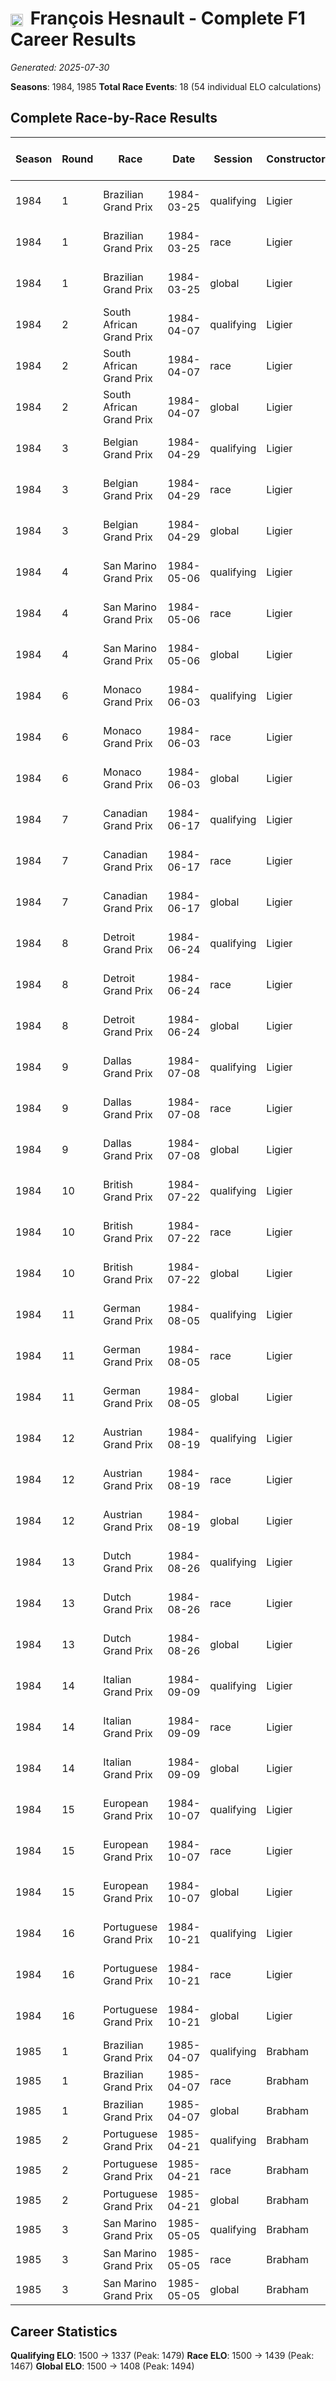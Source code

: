 # <img src="https://upload.wikimedia.org/wikipedia/commons/c/c3/Flag_of_France.svg" alt="France" width="20" height="auto" style="vertical-align: middle; margin-right: 5px;" onerror="this.outerHTML='🇫🇷'; this.style.marginRight='5px';"/> François Hesnault - Complete F1 Career Results

*Generated: 2025-07-30*

**Seasons**: 1984, 1985
**Total Race Events**: 18 (54 individual ELO calculations)

## Complete Race-by-Race Results

| Season | Round | Race | Date | Session | Constructor | Position | Starting ELO | ELO Change | Final ELO | Teammate | Teammate Position | Teammate Starting ELO | Teammate ELO Change | Teammate Final ELO |
|--------|-------|------|------|---------|-------------|----------|--------------|------------|-----------|----------|-------------------|----------------------|---------------------|-------------------|
| 1984 | 1 | Brazilian Grand Prix | 1984-03-25 | qualifying | Ligier | 19 | 1500 | -21 | 1479 | <img src="https://upload.wikimedia.org/wikipedia/commons/0/03/Flag_of_Italy.svg" alt="Italy" width="20" height="auto" style="vertical-align: middle; margin-right: 5px;" onerror="this.outerHTML='🇮🇹'; this.style.marginRight='5px';"/> Andrea de Cesaris | 14 | N/A | N/A | N/A |
| 1984 | 1 | Brazilian Grand Prix | 1984-03-25 | race | Ligier | DNF | 1500 | N/A | 1500 | <img src="https://upload.wikimedia.org/wikipedia/commons/0/03/Flag_of_Italy.svg" alt="Italy" width="20" height="auto" style="vertical-align: middle; margin-right: 5px;" onerror="this.outerHTML='🇮🇹'; this.style.marginRight='5px';"/> Andrea de Cesaris | DNF | N/A | N/A | N/A |
| 1984 | 1 | Brazilian Grand Prix | 1984-03-25 | global | Ligier | Q:19/R:DNF | 1500 | -6 | 1494 | <img src="https://upload.wikimedia.org/wikipedia/commons/0/03/Flag_of_Italy.svg" alt="Italy" width="20" height="auto" style="vertical-align: middle; margin-right: 5px;" onerror="this.outerHTML='🇮🇹'; this.style.marginRight='5px';"/> Andrea de Cesaris | Q:14/R:DNF | N/A | N/A | N/A |
| 1984 | 2 | South African Grand Prix | 1984-04-07 | qualifying | Ligier | 17 | 1479 | -18 | 1460 | <img src="https://upload.wikimedia.org/wikipedia/commons/0/03/Flag_of_Italy.svg" alt="Italy" width="20" height="auto" style="vertical-align: middle; margin-right: 5px;" onerror="this.outerHTML='🇮🇹'; this.style.marginRight='5px';"/> Andrea de Cesaris | 14 | N/A | N/A | N/A |
| 1984 | 2 | South African Grand Prix | 1984-04-07 | race | Ligier | DNF | 1500 | N/A | 1500 | <img src="https://upload.wikimedia.org/wikipedia/commons/0/03/Flag_of_Italy.svg" alt="Italy" width="20" height="auto" style="vertical-align: middle; margin-right: 5px;" onerror="this.outerHTML='🇮🇹'; this.style.marginRight='5px';"/> Andrea de Cesaris | 5 | N/A | N/A | N/A |
| 1984 | 2 | South African Grand Prix | 1984-04-07 | global | Ligier | Q:17/R:DNF | 1494 | -5 | 1488 | <img src="https://upload.wikimedia.org/wikipedia/commons/0/03/Flag_of_Italy.svg" alt="Italy" width="20" height="auto" style="vertical-align: middle; margin-right: 5px;" onerror="this.outerHTML='🇮🇹'; this.style.marginRight='5px';"/> Andrea de Cesaris | Q:14/R:5 | N/A | N/A | N/A |
| 1984 | 3 | Belgian Grand Prix | 1984-04-29 | qualifying | Ligier | 23 | 1460 | -16 | 1445 | <img src="https://upload.wikimedia.org/wikipedia/commons/0/03/Flag_of_Italy.svg" alt="Italy" width="20" height="auto" style="vertical-align: middle; margin-right: 5px;" onerror="this.outerHTML='🇮🇹'; this.style.marginRight='5px';"/> Andrea de Cesaris | 13 | N/A | N/A | N/A |
| 1984 | 3 | Belgian Grand Prix | 1984-04-29 | race | Ligier | DNF | 1500 | N/A | 1500 | <img src="https://upload.wikimedia.org/wikipedia/commons/0/03/Flag_of_Italy.svg" alt="Italy" width="20" height="auto" style="vertical-align: middle; margin-right: 5px;" onerror="this.outerHTML='🇮🇹'; this.style.marginRight='5px';"/> Andrea de Cesaris | DNF | N/A | N/A | N/A |
| 1984 | 3 | Belgian Grand Prix | 1984-04-29 | global | Ligier | Q:23/R:DNF | 1488 | -5 | 1484 | <img src="https://upload.wikimedia.org/wikipedia/commons/0/03/Flag_of_Italy.svg" alt="Italy" width="20" height="auto" style="vertical-align: middle; margin-right: 5px;" onerror="this.outerHTML='🇮🇹'; this.style.marginRight='5px';"/> Andrea de Cesaris | Q:13/R:DNF | N/A | N/A | N/A |
| 1984 | 4 | San Marino Grand Prix | 1984-05-06 | qualifying | Ligier | 17 | 1445 | -14 | 1431 | <img src="https://upload.wikimedia.org/wikipedia/commons/0/03/Flag_of_Italy.svg" alt="Italy" width="20" height="auto" style="vertical-align: middle; margin-right: 5px;" onerror="this.outerHTML='🇮🇹'; this.style.marginRight='5px';"/> Andrea de Cesaris | 12 | N/A | N/A | N/A |
| 1984 | 4 | San Marino Grand Prix | 1984-05-06 | race | Ligier | DNF | 1500 | N/A | 1500 | <img src="https://upload.wikimedia.org/wikipedia/commons/0/03/Flag_of_Italy.svg" alt="Italy" width="20" height="auto" style="vertical-align: middle; margin-right: 5px;" onerror="this.outerHTML='🇮🇹'; this.style.marginRight='5px';"/> Andrea de Cesaris | DNF | N/A | N/A | N/A |
| 1984 | 4 | San Marino Grand Prix | 1984-05-06 | global | Ligier | Q:17/R:DNF | 1484 | -4 | 1479 | <img src="https://upload.wikimedia.org/wikipedia/commons/0/03/Flag_of_Italy.svg" alt="Italy" width="20" height="auto" style="vertical-align: middle; margin-right: 5px;" onerror="this.outerHTML='🇮🇹'; this.style.marginRight='5px';"/> Andrea de Cesaris | Q:12/R:DNF | N/A | N/A | N/A |
| 1984 | 6 | Monaco Grand Prix | 1984-06-03 | qualifying | Ligier | 17 | 1431 | -12 | 1420 | <img src="https://upload.wikimedia.org/wikipedia/commons/0/03/Flag_of_Italy.svg" alt="Italy" width="20" height="auto" style="vertical-align: middle; margin-right: 5px;" onerror="this.outerHTML='🇮🇹'; this.style.marginRight='5px';"/> Andrea de Cesaris | 7 | N/A | N/A | N/A |
| 1984 | 6 | Monaco Grand Prix | 1984-06-03 | race | Ligier | DNF | 1500 | N/A | 1500 | <img src="https://upload.wikimedia.org/wikipedia/commons/0/03/Flag_of_Italy.svg" alt="Italy" width="20" height="auto" style="vertical-align: middle; margin-right: 5px;" onerror="this.outerHTML='🇮🇹'; this.style.marginRight='5px';"/> Andrea de Cesaris | DNF | N/A | N/A | N/A |
| 1984 | 6 | Monaco Grand Prix | 1984-06-03 | global | Ligier | Q:17/R:DNF | 1479 | -4 | 1476 | <img src="https://upload.wikimedia.org/wikipedia/commons/0/03/Flag_of_Italy.svg" alt="Italy" width="20" height="auto" style="vertical-align: middle; margin-right: 5px;" onerror="this.outerHTML='🇮🇹'; this.style.marginRight='5px';"/> Andrea de Cesaris | Q:7/R:DNF | N/A | N/A | N/A |
| 1984 | 7 | Canadian Grand Prix | 1984-06-17 | qualifying | Ligier | 13 | 1420 | -11 | 1409 | <img src="https://upload.wikimedia.org/wikipedia/commons/0/03/Flag_of_Italy.svg" alt="Italy" width="20" height="auto" style="vertical-align: middle; margin-right: 5px;" onerror="this.outerHTML='🇮🇹'; this.style.marginRight='5px';"/> Andrea de Cesaris | 10 | N/A | N/A | N/A |
| 1984 | 7 | Canadian Grand Prix | 1984-06-17 | race | Ligier | DNF | 1500 | N/A | 1500 | <img src="https://upload.wikimedia.org/wikipedia/commons/0/03/Flag_of_Italy.svg" alt="Italy" width="20" height="auto" style="vertical-align: middle; margin-right: 5px;" onerror="this.outerHTML='🇮🇹'; this.style.marginRight='5px';"/> Andrea de Cesaris | DNF | N/A | N/A | N/A |
| 1984 | 7 | Canadian Grand Prix | 1984-06-17 | global | Ligier | Q:13/R:DNF | 1476 | -3 | 1472 | <img src="https://upload.wikimedia.org/wikipedia/commons/0/03/Flag_of_Italy.svg" alt="Italy" width="20" height="auto" style="vertical-align: middle; margin-right: 5px;" onerror="this.outerHTML='🇮🇹'; this.style.marginRight='5px';"/> Andrea de Cesaris | Q:10/R:DNF | N/A | N/A | N/A |
| 1984 | 8 | Detroit Grand Prix | 1984-06-24 | qualifying | Ligier | 18 | 1409 | -10 | 1399 | <img src="https://upload.wikimedia.org/wikipedia/commons/0/03/Flag_of_Italy.svg" alt="Italy" width="20" height="auto" style="vertical-align: middle; margin-right: 5px;" onerror="this.outerHTML='🇮🇹'; this.style.marginRight='5px';"/> Andrea de Cesaris | 12 | N/A | N/A | N/A |
| 1984 | 8 | Detroit Grand Prix | 1984-06-24 | race | Ligier | DNF | 1500 | N/A | 1500 | <img src="https://upload.wikimedia.org/wikipedia/commons/0/03/Flag_of_Italy.svg" alt="Italy" width="20" height="auto" style="vertical-align: middle; margin-right: 5px;" onerror="this.outerHTML='🇮🇹'; this.style.marginRight='5px';"/> Andrea de Cesaris | DNF | N/A | N/A | N/A |
| 1984 | 8 | Detroit Grand Prix | 1984-06-24 | global | Ligier | Q:18/R:DNF | 1472 | -3 | 1469 | <img src="https://upload.wikimedia.org/wikipedia/commons/0/03/Flag_of_Italy.svg" alt="Italy" width="20" height="auto" style="vertical-align: middle; margin-right: 5px;" onerror="this.outerHTML='🇮🇹'; this.style.marginRight='5px';"/> Andrea de Cesaris | Q:12/R:DNF | N/A | N/A | N/A |
| 1984 | 9 | Dallas Grand Prix | 1984-07-08 | qualifying | Ligier | 19 | 1399 | -9 | 1391 | <img src="https://upload.wikimedia.org/wikipedia/commons/0/03/Flag_of_Italy.svg" alt="Italy" width="20" height="auto" style="vertical-align: middle; margin-right: 5px;" onerror="this.outerHTML='🇮🇹'; this.style.marginRight='5px';"/> Andrea de Cesaris | 16 | N/A | N/A | N/A |
| 1984 | 9 | Dallas Grand Prix | 1984-07-08 | race | Ligier | DNF | 1500 | N/A | 1500 | <img src="https://upload.wikimedia.org/wikipedia/commons/0/03/Flag_of_Italy.svg" alt="Italy" width="20" height="auto" style="vertical-align: middle; margin-right: 5px;" onerror="this.outerHTML='🇮🇹'; this.style.marginRight='5px';"/> Andrea de Cesaris | DNF | N/A | N/A | N/A |
| 1984 | 9 | Dallas Grand Prix | 1984-07-08 | global | Ligier | Q:19/R:DNF | 1469 | -3 | 1467 | <img src="https://upload.wikimedia.org/wikipedia/commons/0/03/Flag_of_Italy.svg" alt="Italy" width="20" height="auto" style="vertical-align: middle; margin-right: 5px;" onerror="this.outerHTML='🇮🇹'; this.style.marginRight='5px';"/> Andrea de Cesaris | Q:16/R:DNF | N/A | N/A | N/A |
| 1984 | 10 | British Grand Prix | 1984-07-22 | qualifying | Ligier | 20 | 1391 | -8 | 1383 | <img src="https://upload.wikimedia.org/wikipedia/commons/0/03/Flag_of_Italy.svg" alt="Italy" width="20" height="auto" style="vertical-align: middle; margin-right: 5px;" onerror="this.outerHTML='🇮🇹'; this.style.marginRight='5px';"/> Andrea de Cesaris | 19 | N/A | N/A | N/A |
| 1984 | 10 | British Grand Prix | 1984-07-22 | race | Ligier | DNF | 1500 | N/A | 1500 | <img src="https://upload.wikimedia.org/wikipedia/commons/0/03/Flag_of_Italy.svg" alt="Italy" width="20" height="auto" style="vertical-align: middle; margin-right: 5px;" onerror="this.outerHTML='🇮🇹'; this.style.marginRight='5px';"/> Andrea de Cesaris | 10 | N/A | N/A | N/A |
| 1984 | 10 | British Grand Prix | 1984-07-22 | global | Ligier | Q:20/R:DNF | 1467 | -2 | 1464 | <img src="https://upload.wikimedia.org/wikipedia/commons/0/03/Flag_of_Italy.svg" alt="Italy" width="20" height="auto" style="vertical-align: middle; margin-right: 5px;" onerror="this.outerHTML='🇮🇹'; this.style.marginRight='5px';"/> Andrea de Cesaris | Q:19/R:10 | N/A | N/A | N/A |
| 1984 | 11 | German Grand Prix | 1984-08-05 | qualifying | Ligier | 17 | 1383 | -7 | 1375 | <img src="https://upload.wikimedia.org/wikipedia/commons/0/03/Flag_of_Italy.svg" alt="Italy" width="20" height="auto" style="vertical-align: middle; margin-right: 5px;" onerror="this.outerHTML='🇮🇹'; this.style.marginRight='5px';"/> Andrea de Cesaris | 11 | N/A | N/A | N/A |
| 1984 | 11 | German Grand Prix | 1984-08-05 | race | Ligier | 8 | 1500 | -33 | 1467 | <img src="https://upload.wikimedia.org/wikipedia/commons/0/03/Flag_of_Italy.svg" alt="Italy" width="20" height="auto" style="vertical-align: middle; margin-right: 5px;" onerror="this.outerHTML='🇮🇹'; this.style.marginRight='5px';"/> Andrea de Cesaris | 7 | N/A | N/A | N/A |
| 1984 | 11 | German Grand Prix | 1984-08-05 | global | Ligier | Q:17/R:8 | 1464 | -25 | 1439 | <img src="https://upload.wikimedia.org/wikipedia/commons/0/03/Flag_of_Italy.svg" alt="Italy" width="20" height="auto" style="vertical-align: middle; margin-right: 5px;" onerror="this.outerHTML='🇮🇹'; this.style.marginRight='5px';"/> Andrea de Cesaris | Q:11/R:7 | N/A | N/A | N/A |
| 1984 | 12 | Austrian Grand Prix | 1984-08-19 | qualifying | Ligier | 21 | 1375 | -7 | 1368 | <img src="https://upload.wikimedia.org/wikipedia/commons/0/03/Flag_of_Italy.svg" alt="Italy" width="20" height="auto" style="vertical-align: middle; margin-right: 5px;" onerror="this.outerHTML='🇮🇹'; this.style.marginRight='5px';"/> Andrea de Cesaris | 18 | N/A | N/A | N/A |
| 1984 | 12 | Austrian Grand Prix | 1984-08-19 | race | Ligier | 8 | 1467 | N/A | 1467 | <img src="https://upload.wikimedia.org/wikipedia/commons/0/03/Flag_of_Italy.svg" alt="Italy" width="20" height="auto" style="vertical-align: middle; margin-right: 5px;" onerror="this.outerHTML='🇮🇹'; this.style.marginRight='5px';"/> Andrea de Cesaris | DNF | N/A | N/A | N/A |
| 1984 | 12 | Austrian Grand Prix | 1984-08-19 | global | Ligier | Q:21/R:8 | 1439 | -2 | 1437 | <img src="https://upload.wikimedia.org/wikipedia/commons/0/03/Flag_of_Italy.svg" alt="Italy" width="20" height="auto" style="vertical-align: middle; margin-right: 5px;" onerror="this.outerHTML='🇮🇹'; this.style.marginRight='5px';"/> Andrea de Cesaris | Q:18/R:DNF | N/A | N/A | N/A |
| 1984 | 13 | Dutch Grand Prix | 1984-08-26 | qualifying | Ligier | 20 | 1368 | -6 | 1362 | <img src="https://upload.wikimedia.org/wikipedia/commons/0/03/Flag_of_Italy.svg" alt="Italy" width="20" height="auto" style="vertical-align: middle; margin-right: 5px;" onerror="this.outerHTML='🇮🇹'; this.style.marginRight='5px';"/> Andrea de Cesaris | 14 | N/A | N/A | N/A |
| 1984 | 13 | Dutch Grand Prix | 1984-08-26 | race | Ligier | 7 | 1467 | N/A | 1467 | <img src="https://upload.wikimedia.org/wikipedia/commons/0/03/Flag_of_Italy.svg" alt="Italy" width="20" height="auto" style="vertical-align: middle; margin-right: 5px;" onerror="this.outerHTML='🇮🇹'; this.style.marginRight='5px';"/> Andrea de Cesaris | DNF | N/A | N/A | N/A |
| 1984 | 13 | Dutch Grand Prix | 1984-08-26 | global | Ligier | Q:20/R:7 | 1437 | -2 | 1435 | <img src="https://upload.wikimedia.org/wikipedia/commons/0/03/Flag_of_Italy.svg" alt="Italy" width="20" height="auto" style="vertical-align: middle; margin-right: 5px;" onerror="this.outerHTML='🇮🇹'; this.style.marginRight='5px';"/> Andrea de Cesaris | Q:14/R:DNF | N/A | N/A | N/A |
| 1984 | 14 | Italian Grand Prix | 1984-09-09 | qualifying | Ligier | 18 | 1362 | -6 | 1356 | <img src="https://upload.wikimedia.org/wikipedia/commons/0/03/Flag_of_Italy.svg" alt="Italy" width="20" height="auto" style="vertical-align: middle; margin-right: 5px;" onerror="this.outerHTML='🇮🇹'; this.style.marginRight='5px';"/> Andrea de Cesaris | 16 | N/A | N/A | N/A |
| 1984 | 14 | Italian Grand Prix | 1984-09-09 | race | Ligier | DNF | 1467 | N/A | 1467 | <img src="https://upload.wikimedia.org/wikipedia/commons/0/03/Flag_of_Italy.svg" alt="Italy" width="20" height="auto" style="vertical-align: middle; margin-right: 5px;" onerror="this.outerHTML='🇮🇹'; this.style.marginRight='5px';"/> Andrea de Cesaris | DNF | N/A | N/A | N/A |
| 1984 | 14 | Italian Grand Prix | 1984-09-09 | global | Ligier | Q:18/R:DNF | 1435 | -2 | 1433 | <img src="https://upload.wikimedia.org/wikipedia/commons/0/03/Flag_of_Italy.svg" alt="Italy" width="20" height="auto" style="vertical-align: middle; margin-right: 5px;" onerror="this.outerHTML='🇮🇹'; this.style.marginRight='5px';"/> Andrea de Cesaris | Q:16/R:DNF | N/A | N/A | N/A |
| 1984 | 15 | European Grand Prix | 1984-10-07 | qualifying | Ligier | 19 | 1356 | -6 | 1350 | <img src="https://upload.wikimedia.org/wikipedia/commons/0/03/Flag_of_Italy.svg" alt="Italy" width="20" height="auto" style="vertical-align: middle; margin-right: 5px;" onerror="this.outerHTML='🇮🇹'; this.style.marginRight='5px';"/> Andrea de Cesaris | 17 | N/A | N/A | N/A |
| 1984 | 15 | European Grand Prix | 1984-10-07 | race | Ligier | 10 | 1467 | -27 | 1439 | <img src="https://upload.wikimedia.org/wikipedia/commons/0/03/Flag_of_Italy.svg" alt="Italy" width="20" height="auto" style="vertical-align: middle; margin-right: 5px;" onerror="this.outerHTML='🇮🇹'; this.style.marginRight='5px';"/> Andrea de Cesaris | 7 | N/A | N/A | N/A |
| 1984 | 15 | European Grand Prix | 1984-10-07 | global | Ligier | Q:19/R:10 | 1433 | -21 | 1413 | <img src="https://upload.wikimedia.org/wikipedia/commons/0/03/Flag_of_Italy.svg" alt="Italy" width="20" height="auto" style="vertical-align: middle; margin-right: 5px;" onerror="this.outerHTML='🇮🇹'; this.style.marginRight='5px';"/> Andrea de Cesaris | Q:17/R:7 | N/A | N/A | N/A |
| 1984 | 16 | Portuguese Grand Prix | 1984-10-21 | qualifying | Ligier | 21 | 1350 | -5 | 1345 | <img src="https://upload.wikimedia.org/wikipedia/commons/0/03/Flag_of_Italy.svg" alt="Italy" width="20" height="auto" style="vertical-align: middle; margin-right: 5px;" onerror="this.outerHTML='🇮🇹'; this.style.marginRight='5px';"/> Andrea de Cesaris | 20 | N/A | N/A | N/A |
| 1984 | 16 | Portuguese Grand Prix | 1984-10-21 | race | Ligier | DNF | 1439 | N/A | 1439 | <img src="https://upload.wikimedia.org/wikipedia/commons/0/03/Flag_of_Italy.svg" alt="Italy" width="20" height="auto" style="vertical-align: middle; margin-right: 5px;" onerror="this.outerHTML='🇮🇹'; this.style.marginRight='5px';"/> Andrea de Cesaris | 12 | N/A | N/A | N/A |
| 1984 | 16 | Portuguese Grand Prix | 1984-10-21 | global | Ligier | Q:21/R:DNF | 1413 | -1 | 1411 | <img src="https://upload.wikimedia.org/wikipedia/commons/0/03/Flag_of_Italy.svg" alt="Italy" width="20" height="auto" style="vertical-align: middle; margin-right: 5px;" onerror="this.outerHTML='🇮🇹'; this.style.marginRight='5px';"/> Andrea de Cesaris | Q:20/R:12 | N/A | N/A | N/A |
| 1985 | 1 | Brazilian Grand Prix | 1985-04-07 | qualifying | Brabham | 17 | 1345 | -3 | 1342 | <img src="https://upload.wikimedia.org/wikipedia/commons/0/05/Flag_of_Brazil.svg" alt="Brazil" width="20" height="auto" style="vertical-align: middle; margin-right: 5px;" onerror="this.outerHTML='🇧🇷'; this.style.marginRight='5px';"/> Nelson Piquet | 8 | N/A | N/A | N/A |
| 1985 | 1 | Brazilian Grand Prix | 1985-04-07 | race | Brabham | DNF | 1439 | N/A | 1439 | <img src="https://upload.wikimedia.org/wikipedia/commons/0/05/Flag_of_Brazil.svg" alt="Brazil" width="20" height="auto" style="vertical-align: middle; margin-right: 5px;" onerror="this.outerHTML='🇧🇷'; this.style.marginRight='5px';"/> Nelson Piquet | DNF | N/A | N/A | N/A |
| 1985 | 1 | Brazilian Grand Prix | 1985-04-07 | global | Brabham | Q:17/R:DNF | 1411 | -1 | 1410 | <img src="https://upload.wikimedia.org/wikipedia/commons/0/05/Flag_of_Brazil.svg" alt="Brazil" width="20" height="auto" style="vertical-align: middle; margin-right: 5px;" onerror="this.outerHTML='🇧🇷'; this.style.marginRight='5px';"/> Nelson Piquet | Q:8/R:DNF | N/A | N/A | N/A |
| 1985 | 2 | Portuguese Grand Prix | 1985-04-21 | qualifying | Brabham | 19 | 1342 | -3 | 1339 | <img src="https://upload.wikimedia.org/wikipedia/commons/0/05/Flag_of_Brazil.svg" alt="Brazil" width="20" height="auto" style="vertical-align: middle; margin-right: 5px;" onerror="this.outerHTML='🇧🇷'; this.style.marginRight='5px';"/> Nelson Piquet | 16 | N/A | N/A | N/A |
| 1985 | 2 | Portuguese Grand Prix | 1985-04-21 | race | Brabham | DNF | 1439 | N/A | 1439 | <img src="https://upload.wikimedia.org/wikipedia/commons/0/05/Flag_of_Brazil.svg" alt="Brazil" width="20" height="auto" style="vertical-align: middle; margin-right: 5px;" onerror="this.outerHTML='🇧🇷'; this.style.marginRight='5px';"/> Nelson Piquet | DNF | N/A | N/A | N/A |
| 1985 | 2 | Portuguese Grand Prix | 1985-04-21 | global | Brabham | Q:19/R:DNF | 1410 | -1 | 1409 | <img src="https://upload.wikimedia.org/wikipedia/commons/0/05/Flag_of_Brazil.svg" alt="Brazil" width="20" height="auto" style="vertical-align: middle; margin-right: 5px;" onerror="this.outerHTML='🇧🇷'; this.style.marginRight='5px';"/> Nelson Piquet | Q:16/R:DNF | N/A | N/A | N/A |
| 1985 | 3 | San Marino Grand Prix | 1985-05-05 | qualifying | Brabham | 20 | 1339 | -3 | 1337 | <img src="https://upload.wikimedia.org/wikipedia/commons/0/05/Flag_of_Brazil.svg" alt="Brazil" width="20" height="auto" style="vertical-align: middle; margin-right: 5px;" onerror="this.outerHTML='🇧🇷'; this.style.marginRight='5px';"/> Nelson Piquet | 9 | N/A | N/A | N/A |
| 1985 | 3 | San Marino Grand Prix | 1985-05-05 | race | Brabham | DNF | 1439 | N/A | 1439 | <img src="https://upload.wikimedia.org/wikipedia/commons/0/05/Flag_of_Brazil.svg" alt="Brazil" width="20" height="auto" style="vertical-align: middle; margin-right: 5px;" onerror="this.outerHTML='🇧🇷'; this.style.marginRight='5px';"/> Nelson Piquet | DNF | N/A | N/A | N/A |
| 1985 | 3 | San Marino Grand Prix | 1985-05-05 | global | Brabham | Q:20/R:DNF | 1409 | -1 | 1408 | <img src="https://upload.wikimedia.org/wikipedia/commons/0/05/Flag_of_Brazil.svg" alt="Brazil" width="20" height="auto" style="vertical-align: middle; margin-right: 5px;" onerror="this.outerHTML='🇧🇷'; this.style.marginRight='5px';"/> Nelson Piquet | Q:9/R:DNF | N/A | N/A | N/A |

## Career Statistics

**Qualifying ELO**: 1500 → 1337 (Peak: 1479)
**Race ELO**: 1500 → 1439 (Peak: 1467)
**Global ELO**: 1500 → 1408 (Peak: 1494)
